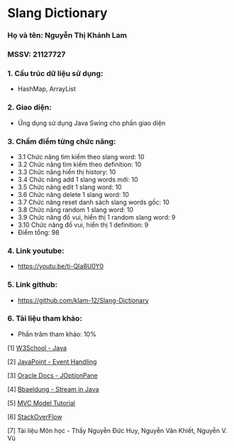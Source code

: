 # Slang Dictionary

### Họ và tên: Nguyễn Thị Khánh Lam
### MSSV: 21127727

### 1. Cấu trúc dữ liệu sử dụng: 
- HashMap, ArrayList
### 2. Giao diện:
- Ứng dụng sử dụng Java Swing cho phần giao diện
### 3. Chấm điểm từng chức năng:
- 3.1 Chức năng tìm kiếm theo slang word: 10
- 3.2 Chức năng tìm kiếm theo definition: 10
- 3.3 Chức năng hiển thị history: 10
- 3.4 Chức năng add 1 slang words mới: 10
- 3.5 Chức năng edit 1 slang word: 10
- 3.6 Chức năng delete 1 slang word: 10
- 3.7 Chức năng reset danh sách slang words gốc: 10
- 3.8 Chức năng random 1 slang word: 10
- 3.9 Chức năng đố vui, hiển thị 1 random slang word: 9
- 3.10 Chức năng đố vui, hiển thị 1 definition: 9
- Điểm tổng: 98
### 4. Link youtube:
- https://youtu.be/ti-QIa8U0Y0
### 5. Link github:
- https://github.com/klam-12/Slang-Dictionary
### 6. Tài liệu tham khảo:
- Phần trăm tham khảo: 10%

[1] [W3School - Java](https://www.w3schools.com/JS/default.asp)

[2] [JavaPoint - Event Handling](https://www.javatpoint.com/event-handling-in-java)

[3] [Oracle Docs - JOptionPane](https://docs.oracle.com/javase/8/docs/api/javax/swing/JOptionPane.html#showInputDialog-java.awt.Component-java.lang.Object-java.lang.String-int-javax.swing.Icon-java.lang.Object:A-java.lang.Object-)

[4] [Bbaeldung - Stream in Java](https://www.baeldung.com/java-8-streams)

[5] [MVC Model Tutorial](https://www.youtube.com/watch?v=xQanNCANbSk&ab_channel=TITV)

[6] [StackOverFlow](https://stackoverflow.com/questions/14018478/string-contains-ignore-case)

[7] Tài liệu Môn học - Thầy Nguyễn Đức Huy, Nguyễn Văn Khiết, Nguyễn V. Vũ

